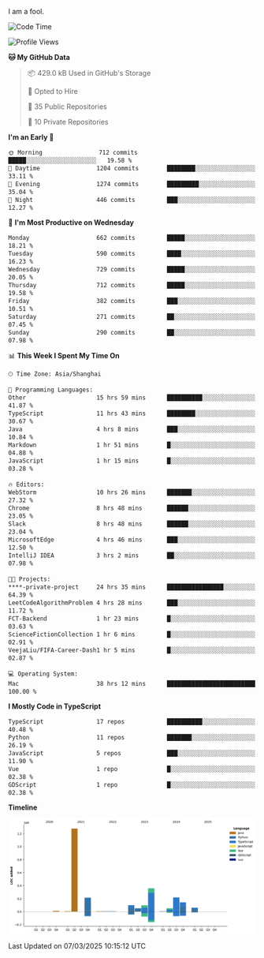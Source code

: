 I am a fool.

<!--START_SECTION:waka-->
![Code Time](http://img.shields.io/badge/Code%20Time-2%2C689%20hrs%2040%20mins-blue)

![Profile Views](http://img.shields.io/badge/Profile%20Views-1-blue)

**🐱 My GitHub Data** 

> 📦 429.0 kB Used in GitHub's Storage 
 > 
> 💼 Opted to Hire
 > 
> 📜 35 Public Repositories 
 > 
> 🔑 10 Private Repositories 
 > 
**I'm an Early 🐤** 

```text
🌞 Morning                712 commits         █████░░░░░░░░░░░░░░░░░░░░   19.58 % 
🌆 Daytime                1204 commits        ████████░░░░░░░░░░░░░░░░░   33.11 % 
🌃 Evening                1274 commits        █████████░░░░░░░░░░░░░░░░   35.04 % 
🌙 Night                  446 commits         ███░░░░░░░░░░░░░░░░░░░░░░   12.27 % 
```
📅 **I'm Most Productive on Wednesday** 

```text
Monday                   662 commits         █████░░░░░░░░░░░░░░░░░░░░   18.21 % 
Tuesday                  590 commits         ████░░░░░░░░░░░░░░░░░░░░░   16.23 % 
Wednesday                729 commits         █████░░░░░░░░░░░░░░░░░░░░   20.05 % 
Thursday                 712 commits         █████░░░░░░░░░░░░░░░░░░░░   19.58 % 
Friday                   382 commits         ███░░░░░░░░░░░░░░░░░░░░░░   10.51 % 
Saturday                 271 commits         ██░░░░░░░░░░░░░░░░░░░░░░░   07.45 % 
Sunday                   290 commits         ██░░░░░░░░░░░░░░░░░░░░░░░   07.98 % 
```


📊 **This Week I Spent My Time On** 

```text
🕑︎ Time Zone: Asia/Shanghai

💬 Programming Languages: 
Other                    15 hrs 59 mins      ██████████░░░░░░░░░░░░░░░   41.87 % 
TypeScript               11 hrs 43 mins      ████████░░░░░░░░░░░░░░░░░   30.67 % 
Java                     4 hrs 8 mins        ███░░░░░░░░░░░░░░░░░░░░░░   10.84 % 
Markdown                 1 hr 51 mins        █░░░░░░░░░░░░░░░░░░░░░░░░   04.88 % 
JavaScript               1 hr 15 mins        █░░░░░░░░░░░░░░░░░░░░░░░░   03.28 % 

🔥 Editors: 
WebStorm                 10 hrs 26 mins      ███████░░░░░░░░░░░░░░░░░░   27.32 % 
Chrome                   8 hrs 48 mins       ██████░░░░░░░░░░░░░░░░░░░   23.05 % 
Slack                    8 hrs 48 mins       ██████░░░░░░░░░░░░░░░░░░░   23.04 % 
MicrosoftEdge            4 hrs 46 mins       ███░░░░░░░░░░░░░░░░░░░░░░   12.50 % 
IntelliJ IDEA            3 hrs 2 mins        ██░░░░░░░░░░░░░░░░░░░░░░░   07.98 % 

🐱‍💻 Projects: 
****-private-project     24 hrs 35 mins      ████████████████░░░░░░░░░   64.39 % 
LeetCodeAlgorithmProblem 4 hrs 28 mins       ███░░░░░░░░░░░░░░░░░░░░░░   11.72 % 
FCT-Backend              1 hr 23 mins        █░░░░░░░░░░░░░░░░░░░░░░░░   03.63 % 
ScienceFictionCollection 1 hr 6 mins         █░░░░░░░░░░░░░░░░░░░░░░░░   02.91 % 
VeejaLiu/FIFA-Career-Dash1 hr 5 mins         █░░░░░░░░░░░░░░░░░░░░░░░░   02.87 % 

💻 Operating System: 
Mac                      38 hrs 12 mins      █████████████████████████   100.00 % 
```

**I Mostly Code in TypeScript** 

```text
TypeScript               17 repos            ██████████░░░░░░░░░░░░░░░   40.48 % 
Python                   11 repos            ███████░░░░░░░░░░░░░░░░░░   26.19 % 
JavaScript               5 repos             ███░░░░░░░░░░░░░░░░░░░░░░   11.90 % 
Vue                      1 repo              █░░░░░░░░░░░░░░░░░░░░░░░░   02.38 % 
GDScript                 1 repo              █░░░░░░░░░░░░░░░░░░░░░░░░   02.38 % 
```



**Timeline**

![Lines of Code chart](https://raw.githubusercontent.com/VeejaLiu/VeejaLiu/master/assets/bar_graph.png)


 Last Updated on 07/03/2025 10:15:12 UTC
<!--END_SECTION:waka-->
